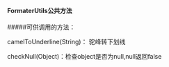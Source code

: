 #### FormaterUtils公共方法


#####可供调用的方法：

camelToUnderline(String)： 驼峰转下划线 

checkNull(Object)：检查object是否为null,null返回false


